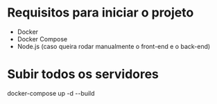 # Requisitos para iniciar o projeto
- Docker
- Docker Compose
- Node.js (caso queira rodar manualmente o front-end e o back-end)

# Subir todos os servidores
docker-compose up -d --build